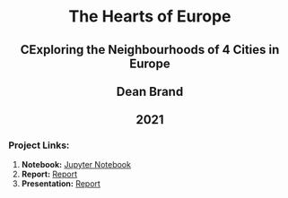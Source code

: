 <h1 align="center"> The Hearts of Europe </h1>

<h2 align="center">
CExploring the Neighbourhoods of 4 Cities in Europe
  <br>
  <br>
Dean Brand
<br>
  <br>
2021
</h2>

### Project Links:

1. **Notebook:** [Jupyter Notebook](https://github.com/deanbrand/Coursera_Capstone/blob/main/The%20Hearts%20of%20Europe%20Notebook.ipynb)
2. **Report:** [Report](https://github.com/deanbrand/Coursera_Capstone/blob/main/ibm_HeartsOfEurope.pdf)
3. **Presentation:** [Report](https://github.com/deanbrand/Coursera_Capstone/blob/main/HeartsOfEuropePresentation.pdf)
